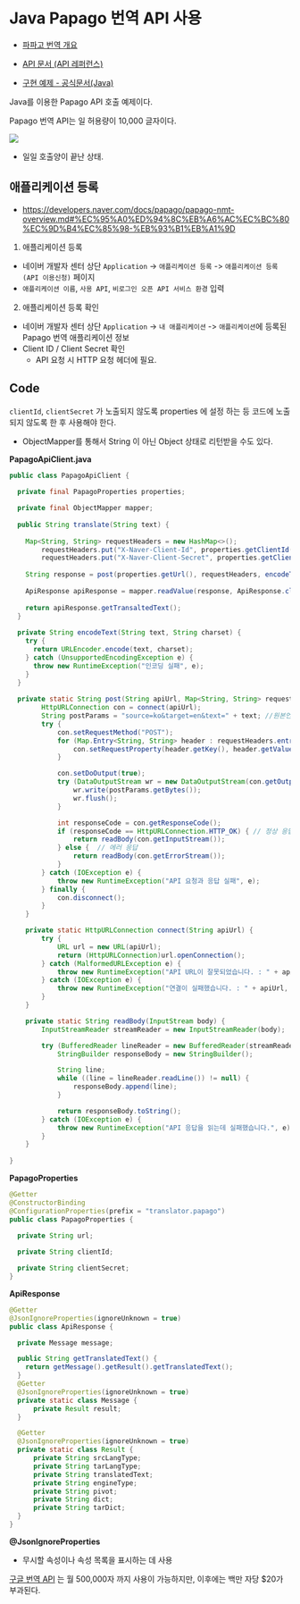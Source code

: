 

# Java Papago 번역 API 사용



* [파파고 번역 개요](https://developers.naver.com/docs/papago/papago-nmt-overview.md)

* [API 문서 (API 레퍼런스)](https://developers.naver.com/docs/papago/papago-nmt-api-reference.md)
* [구현 예제 - 공식문서(Java)](https://developers.naver.com/docs/papago/papago-nmt-example-code.md)



Java를 이용한 Papago API 호출 예제이다.



Papago 번역 API는 일 허용량이 10,000 글자이다.

<img src="https://blog.kakaocdn.net/dn/PUIQb/btrXiOHUBdw/wO7gn4JMzHJ52uS5KFYRgK/img.png">

* 일일 호출양이 끝난 상태.

## 애플리케이션 등록

* https://developers.naver.com/docs/papago/papago-nmt-overview.md#%EC%95%A0%ED%94%8C%EB%A6%AC%EC%BC%80%EC%9D%B4%EC%85%98-%EB%93%B1%EB%A1%9D

1. 애플리케이션 등록

- 네이버 개발자 센터 상단 `Application` -> `애플리케이션 등록` -> `애플리케이션 등록 (API 이용신청)` 페이지
- `애플리케이션 이름`, `사용 API`, `비로그인 오픈 API 서비스 환경` 입력

2. 애플리케이션 등록 확인

- 네이버 개발자 센터 상단 `Application` -> `내 애플리케이션` -> `애플리케이션`에 등록된 Papago 번역 애플리케이션 정보
- Client ID / Client Secret 확인
  - API 요청 시 HTTP 요청 헤더에 필요.



## Code

 `clientId`, `clientSecret` 가 노출되지 않도록 properties 에 설정 하는 등 코드에 노출되지 않도록 한 후 사용해야 한다.

* ObjectMapper를 통해서 String 이 아닌 Object 상태로 리턴받을 수도 있다.

**PapagoApiClient.java**

```java
public class PapagoApiClient {
	
  private final PapagoProperties properties;

  private final ObjectMapper mapper;
  
  public String translate(String text) {
    
    Map<String, String> requestHeaders = new HashMap<>();
		requestHeaders.put("X-Naver-Client-Id", properties.getClientId());
		requestHeaders.put("X-Naver-Client-Secret", properties.getClientSecret());
    
    String response = post(properties.getUrl(), requestHeaders, encodeText(text, "UTF-8"));
    
    ApiResponse apiResponse = mapper.readValue(response, ApiResponse.class);
    
    return apiResponse.getTransaltedText();
  }
  
  private String encodeText(String text, String charset) {
    try {
      return URLEncoder.encode(text, charset);
    } catch (UnsupportedEncodingException e) {
      throw new RuntimeException("인코딩 실패", e);
    }
  }
  
  private static String post(String apiUrl, Map<String, String> requestHeaders, String text) {
		HttpURLConnection con = connect(apiUrl);
		String postParams = "source=ko&target=en&text=" + text; //원본언어: 한국어 (ko) -> 목적언어: 영어 (en)
		try {
			con.setRequestMethod("POST");
			for (Map.Entry<String, String> header : requestHeaders.entrySet()) {
				con.setRequestProperty(header.getKey(), header.getValue());
			}

			con.setDoOutput(true);
			try (DataOutputStream wr = new DataOutputStream(con.getOutputStream())) {
				wr.write(postParams.getBytes());
				wr.flush();
			}

			int responseCode = con.getResponseCode();
			if (responseCode == HttpURLConnection.HTTP_OK) { // 정상 응답
				return readBody(con.getInputStream());
			} else {  // 에러 응답
				return readBody(con.getErrorStream());
			}
		} catch (IOException e) {
			throw new RuntimeException("API 요청과 응답 실패", e);
		} finally {
			con.disconnect();
		}
	}

	private static HttpURLConnection connect(String apiUrl) {
		try {
			URL url = new URL(apiUrl);
			return (HttpURLConnection)url.openConnection();
		} catch (MalformedURLException e) {
			throw new RuntimeException("API URL이 잘못되었습니다. : " + apiUrl, e);
		} catch (IOException e) {
			throw new RuntimeException("연결이 실패했습니다. : " + apiUrl, e);
		}
	}

	private static String readBody(InputStream body) {
		InputStreamReader streamReader = new InputStreamReader(body);

		try (BufferedReader lineReader = new BufferedReader(streamReader)) {
			StringBuilder responseBody = new StringBuilder();

			String line;
			while ((line = lineReader.readLine()) != null) {
				responseBody.append(line);
			}

			return responseBody.toString();
		} catch (IOException e) {
			throw new RuntimeException("API 응답을 읽는데 실패했습니다.", e);
		}
	}
  
}
```

**PapagoProperties**

```java
@Getter
@ConstructorBinding
@ConfigurationProperties(prefix = "translator.papago")
public class PapagoProperties {

  private String url;
  
  private String clientId;

  private String clientSecret;
}
```



**ApiResponse**

```java
@Getter
@JsonIgnoreProperties(ignoreUnknown = true)
public class ApiResponse {

  private Message message;

  public String getTranslatedText() {
    return getMessage().getResult().getTranslatedText();
  }
  @Getter
  @JsonIgnoreProperties(ignoreUnknown = true)
  private static class Message {
      private Result result;
  }

  @Getter
  @JsonIgnoreProperties(ignoreUnknown = true)
  private static class Result {
      private String srcLangType;
      private String tarLangType;
      private String translatedText;
      private String engineType;
      private String pivot;
      private String dict;
      private String tarDict;
  }
}
```



**@JsonIgnoreProperties**

- 무시할 속성이나 속성 목록을 표시하는 데 사용





[구글 번역 API](https://cloud.google.com/translate/pricing?hl=ko) 는 월 500,000자 까지 사용이 가능하지만, 이후에는 백만 자당 $20가 부과된다.

